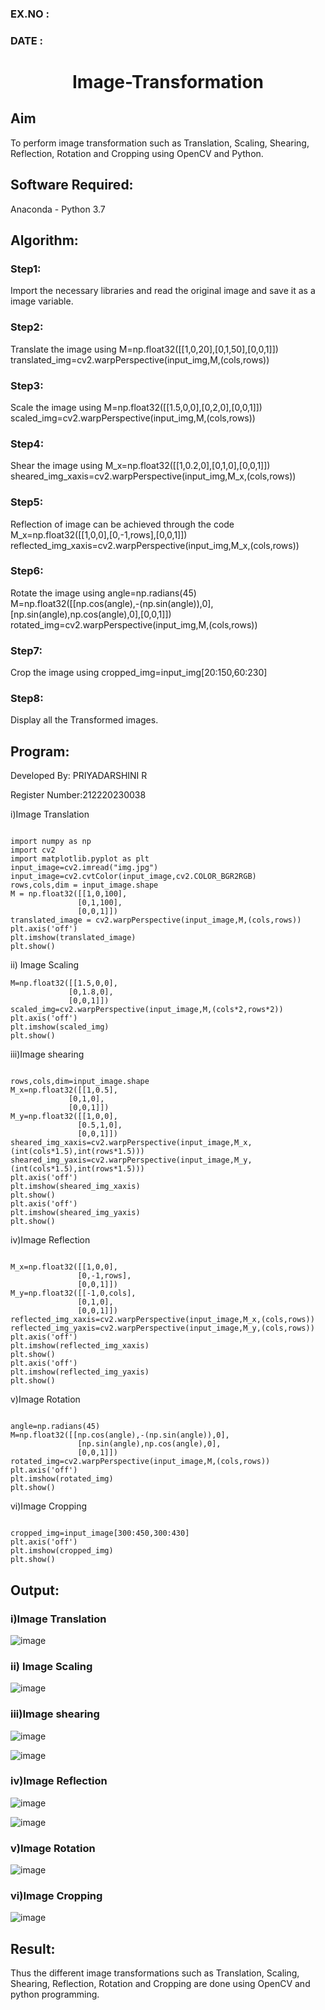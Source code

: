 ### EX.NO : 

### DATE : 

# <p align="center"> Image-Transformation </p> 
## Aim
To perform image transformation such as Translation, Scaling, Shearing, Reflection, Rotation and Cropping using OpenCV and Python.

## Software Required:
Anaconda - Python 3.7

## Algorithm:

### Step1:

Import the necessary libraries and read the original image and save it as a image variable.

### Step2:

Translate the image using M=np.float32([[1,0,20],[0,1,50],[0,0,1]])
translated_img=cv2.warpPerspective(input_img,M,(cols,rows))

### Step3:

Scale the image using M=np.float32([[1.5,0,0],[0,2,0],[0,0,1]])
scaled_img=cv2.warpPerspective(input_img,M,(cols,rows))

### Step4:

Shear the image using M_x=np.float32([[1,0.2,0],[0,1,0],[0,0,1]])
sheared_img_xaxis=cv2.warpPerspective(input_img,M_x,(cols,rows))


### Step5:

Reflection of image can be achieved through the code M_x=np.float32([[1,0,0],[0,-1,rows],[0,0,1]])
reflected_img_xaxis=cv2.warpPerspective(input_img,M_x,(cols,rows))

### Step6:

Rotate the image using angle=np.radians(45) M=np.float32([[np.cos(angle),-(np.sin(angle)),0],[np.sin(angle),np.cos(angle),0],[0,0,1]])
rotated_img=cv2.warpPerspective(input_img,M,(cols,rows))

### Step7:

Crop the image using cropped_img=input_img[20:150,60:230]

### Step8:

Display all the Transformed images.


## Program:

Developed By: PRIYADARSHINI R

Register Number:212220230038

i)Image Translation

```python3

import numpy as np
import cv2
import matplotlib.pyplot as plt
input_image=cv2.imread("img.jpg")
input_image=cv2.cvtColor(input_image,cv2.COLOR_BGR2RGB)
rows,cols,dim = input_image.shape
M = np.float32([[1,0,100],
               [0,1,100],
               [0,0,1]])
translated_image = cv2.warpPerspective(input_image,M,(cols,rows))
plt.axis('off')
plt.imshow(translated_image)
plt.show()

```

ii) Image Scaling

```python3
M=np.float32([[1.5,0,0],
             [0,1.8,0],
             [0,0,1]])
scaled_img=cv2.warpPerspective(input_image,M,(cols*2,rows*2))
plt.axis('off')
plt.imshow(scaled_img)
plt.show()

```

iii)Image shearing

```python3

rows,cols,dim=input_image.shape
M_x=np.float32([[1,0.5],
             [0,1,0],
             [0,0,1]])
M_y=np.float32([[1,0,0],
               [0.5,1,0],
               [0,0,1]])
sheared_img_xaxis=cv2.warpPerspective(input_image,M_x,(int(cols*1.5),int(rows*1.5)))
sheared_img_yaxis=cv2.warpPerspective(input_image,M_y,(int(cols*1.5),int(rows*1.5)))
plt.axis('off')
plt.imshow(sheared_img_xaxis)
plt.show()
plt.axis('off')
plt.imshow(sheared_img_yaxis)
plt.show()

```
iv)Image Reflection

```python3

M_x=np.float32([[1,0,0],
               [0,-1,rows],
               [0,0,1]])
M_y=np.float32([[-1,0,cols],
               [0,1,0],
               [0,0,1]])
reflected_img_xaxis=cv2.warpPerspective(input_image,M_x,(cols,rows))
reflected_img_yaxis=cv2.warpPerspective(input_image,M_y,(cols,rows))
plt.axis('off')
plt.imshow(reflected_img_xaxis)
plt.show()
plt.axis('off')
plt.imshow(reflected_img_yaxis)
plt.show()

```

v)Image Rotation

```python3 

angle=np.radians(45)
M=np.float32([[np.cos(angle),-(np.sin(angle)),0],
               [np.sin(angle),np.cos(angle),0],
               [0,0,1]])
rotated_img=cv2.warpPerspective(input_image,M,(cols,rows))
plt.axis('off')
plt.imshow(rotated_img)
plt.show()

```
vi)Image Cropping

```python3

cropped_img=input_image[300:450,300:430]
plt.axis('off')
plt.imshow(cropped_img)
plt.show()

```

## Output:
### i)Image Translation

![image](https://user-images.githubusercontent.com/81132849/166143886-d0356d48-017d-47d2-9b03-3f15b9304f1a.png)


### ii) Image Scaling

![image](https://user-images.githubusercontent.com/81132849/166143890-89dfdae1-c0c1-4e20-abf9-c9023839baf4.png)


### iii)Image shearing

![image](https://user-images.githubusercontent.com/81132849/166143901-1ce2bd95-42f9-4a29-a326-f3c3382c6898.png)

![image](https://user-images.githubusercontent.com/81132849/166143906-9c800898-c5e9-4c20-aa27-2f579801e979.png)



### iv)Image Reflection

![image](https://user-images.githubusercontent.com/81132849/166143912-f3755616-898f-4b61-abfb-09920632ea24.png)

![image](https://user-images.githubusercontent.com/81132849/166143914-6522d062-0c18-42e2-baa9-36caaf32b418.png)




### v)Image Rotation

![image](https://user-images.githubusercontent.com/81132849/166143924-b79b001d-c385-4e2d-8a14-f46c153a7c17.png)



### vi)Image Cropping

![image](https://user-images.githubusercontent.com/81132849/166143955-f6a64557-17d6-4e1d-bf34-2439ffa3272b.png)





## Result: 

Thus the different image transformations such as Translation, Scaling, Shearing, Reflection, Rotation and Cropping are done using OpenCV and python programming.
